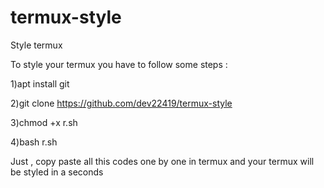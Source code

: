 # termux-style
Style termux

To style your termux you have to follow some steps :

1)apt install git

2)git clone https://github.com/dev22419/termux-style

3)chmod +x r.sh 

4)bash r.sh

Just , copy paste all this codes one by one in termux and your termux will be styled in a seconds
